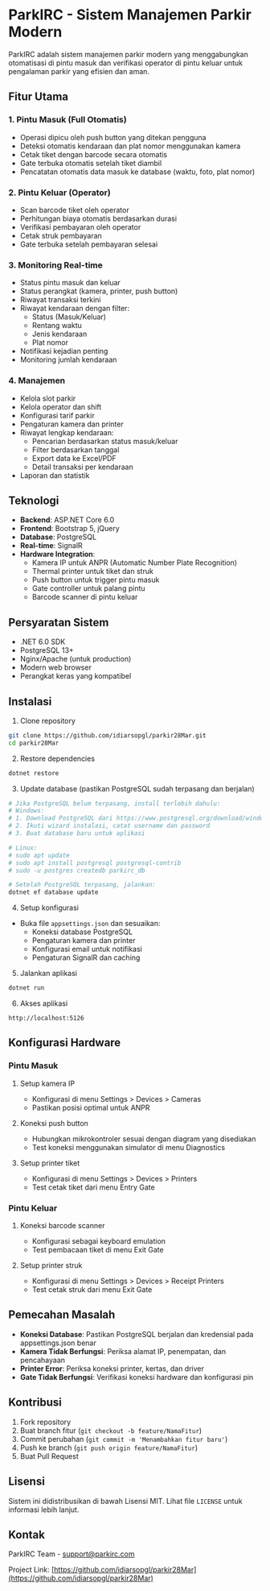 # ParkIRC - Sistem Manajemen Parkir Modern

ParkIRC adalah sistem manajemen parkir modern yang menggabungkan otomatisasi di pintu masuk dan verifikasi operator di pintu keluar untuk pengalaman parkir yang efisien dan aman.

## Fitur Utama

### 1. Pintu Masuk (Full Otomatis)
- Operasi dipicu oleh push button yang ditekan pengguna
- Deteksi otomatis kendaraan dan plat nomor menggunakan kamera
- Cetak tiket dengan barcode secara otomatis
- Gate terbuka otomatis setelah tiket diambil
- Pencatatan otomatis data masuk ke database (waktu, foto, plat nomor)

### 2. Pintu Keluar (Operator)
- Scan barcode tiket oleh operator
- Perhitungan biaya otomatis berdasarkan durasi
- Verifikasi pembayaran oleh operator
- Cetak struk pembayaran
- Gate terbuka setelah pembayaran selesai

### 3. Monitoring Real-time
- Status pintu masuk dan keluar
- Status perangkat (kamera, printer, push button)
- Riwayat transaksi terkini
- Riwayat kendaraan dengan filter:
  - Status (Masuk/Keluar)
  - Rentang waktu
  - Jenis kendaraan
  - Plat nomor
- Notifikasi kejadian penting
- Monitoring jumlah kendaraan

### 4. Manajemen
- Kelola slot parkir
- Kelola operator dan shift
- Konfigurasi tarif parkir
- Pengaturan kamera dan printer
- Riwayat lengkap kendaraan:
  - Pencarian berdasarkan status masuk/keluar
  - Filter berdasarkan tanggal
  - Export data ke Excel/PDF
  - Detail transaksi per kendaraan
- Laporan dan statistik

## Teknologi

- **Backend**: ASP.NET Core 6.0
- **Frontend**: Bootstrap 5, jQuery
- **Database**: PostgreSQL
- **Real-time**: SignalR
- **Hardware Integration**:
  - Kamera IP untuk ANPR (Automatic Number Plate Recognition)
  - Thermal printer untuk tiket dan struk
  - Push button untuk trigger pintu masuk
  - Gate controller untuk palang pintu
  - Barcode scanner di pintu keluar

## Persyaratan Sistem

- .NET 6.0 SDK
- PostgreSQL 13+
- Nginx/Apache (untuk production)
- Modern web browser
- Perangkat keras yang kompatibel

## Instalasi

1. Clone repository
```bash
git clone https://github.com/idiarsopgl/parkir28Mar.git
cd parkir28Mar
```

2. Restore dependencies
```bash
dotnet restore
```

3. Update database (pastikan PostgreSQL sudah terpasang dan berjalan)
```bash
# Jika PostgreSQL belum terpasang, install terlebih dahulu:
# Windows: 
# 1. Download PostgreSQL dari https://www.postgresql.org/download/windows/
# 2. Ikuti wizard instalasi, catat username dan password
# 3. Buat database baru untuk aplikasi

# Linux:
# sudo apt update
# sudo apt install postgresql postgresql-contrib
# sudo -u postgres createdb parkirc_db

# Setelah PostgreSQL terpasang, jalankan:
dotnet ef database update
```

4. Setup konfigurasi
- Buka file `appsettings.json` dan sesuaikan:
  - Koneksi database PostgreSQL
  - Pengaturan kamera dan printer
  - Konfigurasi email untuk notifikasi
  - Pengaturan SignalR dan caching

5. Jalankan aplikasi
```bash
dotnet run
```

6. Akses aplikasi
```
http://localhost:5126
```

## Konfigurasi Hardware

### Pintu Masuk
1. Setup kamera IP
   - Konfigurasi di menu Settings > Devices > Cameras
   - Pastikan posisi optimal untuk ANPR
   
2. Koneksi push button
   - Hubungkan mikrokontroler sesuai dengan diagram yang disediakan
   - Test koneksi menggunakan simulator di menu Diagnostics

3. Setup printer tiket
   - Konfigurasi di menu Settings > Devices > Printers
   - Test cetak tiket dari menu Entry Gate

### Pintu Keluar
1. Koneksi barcode scanner
   - Konfigurasi sebagai keyboard emulation
   - Test pembacaan tiket di menu Exit Gate

2. Setup printer struk
   - Konfigurasi di menu Settings > Devices > Receipt Printers
   - Test cetak struk dari menu Exit Gate

## Pemecahan Masalah

- **Koneksi Database**: Pastikan PostgreSQL berjalan dan kredensial pada appsettings.json benar
- **Kamera Tidak Berfungsi**: Periksa alamat IP, penempatan, dan pencahayaan
- **Printer Error**: Periksa koneksi printer, kertas, dan driver
- **Gate Tidak Berfungsi**: Verifikasi koneksi hardware dan konfigurasi pin

## Kontribusi

1. Fork repository
2. Buat branch fitur (`git checkout -b feature/NamaFitur`)
3. Commit perubahan (`git commit -m 'Menambahkan fitur baru'`)
4. Push ke branch (`git push origin feature/NamaFitur`)
5. Buat Pull Request

## Lisensi

Sistem ini didistribusikan di bawah Lisensi MIT. Lihat file `LICENSE` untuk informasi lebih lanjut.

## Kontak

ParkIRC Team - support@parkirc.com

Project Link: [https://github.com/idiarsopgl/parkir28Mar](https://github.com/idiarsopgl/parkir28Mar)

